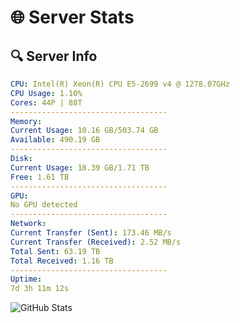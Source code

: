 # 🌐 Server Stats
## 🔍 Server Info
```yaml
CPU: Intel(R) Xeon(R) CPU E5-2699 v4 @ 1278.07GHz
CPU Usage: 1.10%
Cores: 44P | 88T
-----------------------------------
Memory:
Current Usage: 10.16 GB/503.74 GB
Available: 490.19 GB
-----------------------------------
Disk:
Current Usage: 18.39 GB/1.71 TB
Free: 1.61 TB
-----------------------------------
GPU:
No GPU detected
-----------------------------------
Network:
Current Transfer (Sent): 173.46 MB/s
Current Transfer (Received): 2.52 MB/s
Total Sent: 63.19 TB
Total Received: 1.16 TB
-----------------------------------
Uptime:
7d 3h 11m 12s
```
![GitHub Stats](https://img.shields.io/badge/Updated-2025-02-15_01:54:30-blue)